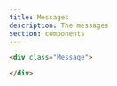 ```yaml
---
title: Messages
description: The messages
section: components
---
```


```html
<div class="Message">

</div>
```
